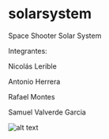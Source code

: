 # solarsystem
Space Shooter Solar System

Integrantes:

Nicolás Lerible

Antonio Herrera

Rafael Montes

Samuel Valverde Garcia

![alt text](https://aasnova.org/wp-content/uploads/2016/11/fig13.jpg)
